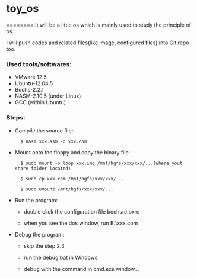 # toy_os
========
It will be a little os which is mainly used to study the principle of os.

I will push codes and related files(like image, configured files) into Git repo too.

### Used tools/softwares:
- VMware 12.5
- Ubuntu-12.04.5
- Bochs-2.2.1
- NASM-2.10.5 (under Linux)
- GCC (within Ubuntu)
    
### Steps:
- Compile the source file:

		$ nasm xxx.asm -o xxx.com
	
- Mount onto the floppy and copy the binary file:

		$ sudo mount -o loop xxx.img /mnt/hgfs/xxx/xxx/...(where yout share folder located)
	
		$ sudo cp xxx.com /mnt/hgfs/xxx/xxx/...
	
		$ sudo umount /mnt/hgfs/xxx/xxx/...
	
- Run the program:

	* double click the configuration file bochsrc.bxrc
	
	* when you see the dos window, run B:\xxx.com
	
- Debug the program:

	* skip the step 2.3
	
	* run the debug.bat in Windows
	
	* debug with the command in cmd.exe window...
	

